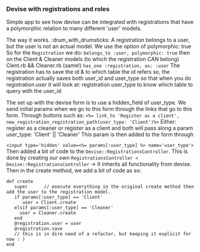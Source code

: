 ### Devise with registrations and roles

Simple app to see how devise can be integrated with registrations that have a polymorphic relation to many different 'user' models.

The way it works. :drum_with_drumsticks:
A registration belongs to a user, but the user is not an actual model.
We use the option of polymorphic: true So for the `Registration` we do:
`belongs_to :user, polymorphic: true`
then on the Client & Cleaner models (to which the registration CAN belong)
Cient.rb && Cleaner.rb (same!)
  `has_one :registration, as: :user`
The registration has to save the id & to which table the id refers so, the registration actually saves both user_id and user_type so that when you do registration.user it will look at: registration.user_type to know which table to query with the user_id

The set up with the devise form is to use a hidden_field of user_type. We send initial params when we go to this form through the links that go to this form. Through buttons such as: 
`<%= link_to 'Register as a client', new_registration_registration_path(user_type: 'Client')%>`
Either: register as a cleaner or register as a client and both will pass along a param user_type: 'Client' || 'Cleaner'
This param is then added to the form through

`<input type='hidden' value=<%= params[:user_type] %> name='user_type'>`
Then added a bit of code to the `Devise::RegistrationsController`. This is done by creating our own `RegistrationsController < Devise::RegistrationsController` -> It inherits all functionality from devise. Then in the create method, we add a bit of code as so:
```
def create
   super      // execute everything in the original create method then add the user to the registration model.
   if params[:user_type] == 'Client' 
      user = Client.create 
   elsif params[:user_type] == 'Cleaner'
     user = Cleaner.create 
   end   
   @registration.user = user 
   @registration.save 
   // this is in dire need of a refactor, but keeping it explicit for now : ) 
end
```
